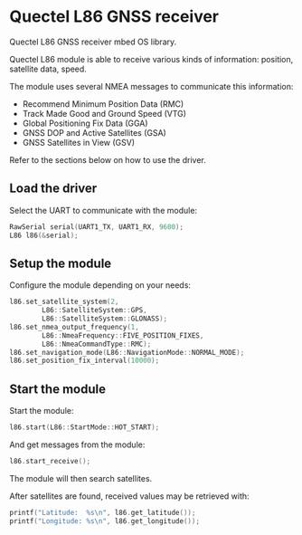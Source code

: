 # Quectel L86 GNSS receiver
Quectel L86 GNSS receiver mbed OS library.

Quectel L86 module is able to receive various kinds of information: position, satellite data, speed.

The module uses several NMEA messages to communicate this information:

- Recommend Minimum Position Data (RMC)
- Track Made Good and Ground Speed (VTG)
- Global Positioning Fix Data (GGA)
- GNSS DOP and Active Satellites (GSA)
- GNSS Satellites in View (GSV)

Refer to the sections below on how to use the driver.

## Load the driver
Select the UART to communicate with the module:
```cpp
RawSerial serial(UART1_TX, UART1_RX, 9600);
L86 l86(&serial);
```

## Setup the module
Configure the module depending on your needs:
```cpp
l86.set_satellite_system(2,
        L86::SatelliteSystem::GPS,
        L86::SatelliteSystem::GLONASS);
l86.set_nmea_output_frequency(1,
        L86::NmeaFrequency::FIVE_POSITION_FIXES, 
        L86::NmeaCommandType::RMC);
l86.set_navigation_mode(L86::NavigationMode::NORMAL_MODE);
l86.set_position_fix_interval(10000);
```

## Start the module
Start the module:
```cpp
l86.start(L86::StartMode::HOT_START);
```

And get messages from the module:
```cpp
l86.start_receive();
```

The module will then search satellites.

After satellites are found, received values may be retrieved with:
```cpp
printf("Latitude:  %s\n", l86.get_latitude());
printf("Longitude: %s\n", l86.get_longitude());
```

